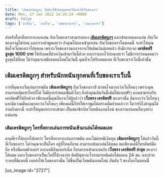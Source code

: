 ```yaml
---
title: 'เติมเครดิตถูกๆ ไม่ต้องใช้เงินทุนเยอะได้แล้วที่เว็บของเรา'
date: Mon, 17 Jan 2022 14:35:10 +0000
draft: false
tags: ['คาสิโน', 'คาสิโน', 'สมัครบาคาร่า', 'เล่นบาคาร่า']
---
```


สำหรับใครที่อยากจะลองเล่น กับเว็บของเราสามารถลอง [**เติมเครดิตถูกๆ**](/archives/) และเข้ามาทดลองเล่น กับเว็บของเราดูได้ก่อน และเรากล้าพูดเลยว่า ถ้าคุณได้ลองเข้ามาเล่น กับเว็บของเราในตอนนี้ จะทำให้คุณติดใจเว็บของเราไปตลอด เพราะเว็บของเรานอกจากจะให้เติมเงินน้อยแล้ว ยังมีการแจก **เครดิตฟรีสูงสุด** **1000** **บาท** ให้กับคนที่ฝากเงินเข้ามาวันนี้ด้วย และเราบอกไว้ก่อนเลยว่า ไม่มีการกำหนดคนว่าสูงสุดได้กี่คน ไม่ว่าคุณจะสมัครตอนไหนในวันนี้ คุณก็จะได้รับหมดเลย ที่เว็บของเราเว็บนี้เท่านั้น

**เติมเครดิตถูกๆ สำหรับนักพนันทุกคนที่เว็บของเราเว็บนี้**
---------------------------------------------------------

การที่คุณจะเริ่มเล่นการพนัน **เติมเครดิตถูกๆ** กับเว็บของเราสิ น่าสนใจมากกว่าเว็บไหนๆ เพราะคุณสามารถเติมเท่าไหร่ก็ได้ ไม่มีการกำหนดขั้นต่ำใดๆ ยิ่งถ้าคุณเติมวันนี้เติมได้แบบฟรีๆ แถมสามารถรับเครดิตฟรีได้อีกด้วย เพียงแค่นี้คุณก็คงจะได้รู้แล้วว่า **เว็บตรง เครดิตฟรี** ของเรานั้น ดีมากกว่าเว็บไหนๆ และมีความมั่นคงมากกว่าเว็บไหนๆ เพียงแค่นี้ก็ทำให้เราพูดได้อย่างเต็มปากแล้วว่า ไม่ว่ายังไงถ้าคุณได้อ่านถึงตรงนี้ จะทำให้คุณอยากจะเข้ามา เป็นสมาชิกกับเว็บพนันออนไลน์ ของเราแบบคนอื่นๆอย่างแน่นอน

### **เติมเครดิตถูกๆ ใครที่อยากเล่นการพนันเข้ามาเล่นได้หมดเลย**

ตามที่เราได้บอกไปเลยว่า ใครที่อยากจะเล่นการพนัน และไม่ค่อยมีเงินทุน **เติมเครดิตถูกๆ** ได้แล้ววันนี้ที่เว็บของเรา ไม่ว่าคุณจะเป็นใคร อยู่ที่ไหนก็ตาม สามารถเข้ามาเล่นได้หมด ขอเพียงแค่มีโทรศัพท์มือถือ หรือมีคอมพิวเตอร์ และแค่มีอินเตอร์เน็ต ก็สามารถเข้ามาเล่นกับ **เว็บตรง เครดิตฟรี ล่าสุด** ของเราได้หมด และเว็บของเราเป็นเว็บที่ใช้งานง่าย ติดปัญหาอะไรสามารถติดต่อได้ตลอด 24 ชม. และด้วยระบบที่ดีแบบนี้ เลยทำให้เว็บของเรานั้น ได้ขึ้นเป็นเว็บพนันออนไลน์ อันดับ 1 ของโลกในตอนนี้

\[ux\_image id="2727"\]